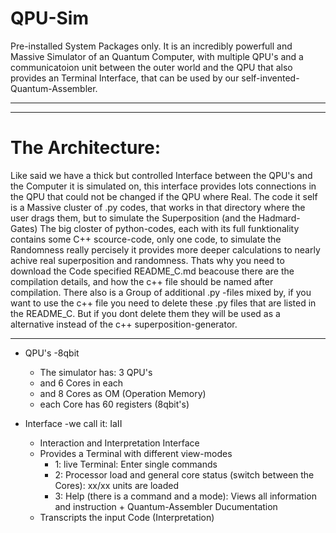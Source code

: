 # QPU-Sim

Pre-installed System Packages only. It is an incredibly powerfull and Massive Simulator of an Quantum Computer, with multiple QPU's and a communicatoion unit between the outer world and the QPU that also provides an Terminal Interface, that can be used by our self-invented- Quantum-Assembler.

---
---
# The Architecture:
Like said we have a thick but controlled Interface between the QPU's and the Computer it is simulated on, this interface provides lots connections in the QPU that could not be changed if the QPU where Real.
The code it self is a Massive cluster of .py codes, that works in that directory where the user drags them, but to simulate the Superposition (and the Hadmard-Gates) The big closter of python-codes, each with its full funktionality contains some C++ scource-code, only one code, to simulate the Randomness really percisely it provides more deeper calculations to nearly achive real superposition and randomness. Thats why you need to download the Code specified README_C.md beacouse there are the compilation details, and how the c++ file should be named after compilation. There also is a Group of additional .py -files mixed by, if you want to use the c++ file you need to delete these .py files that are listed in the README_C. But if you dont delete them they will be used as a alternative instead of the c++ superposition-generator.

---
* QPU's -8qbit
  - The simulator has: 3 QPU's
  - and 6 Cores in each
  - and 8 Cores as OM (Operation Memory)
  - each Core has 60 registers (8qbit's)

* Interface -we call it: IaII
  - Interaction and Interpretation Interface
  - Provides a Terminal with different view-modes
    - 1: live Terminal: Enter single commands
    - 2: Processor load and general core status (switch between the Cores): xx/xx units are loaded
    - 3: Help (there is a command and a mode): Views all information and instruction + Quantum-Assembler Ducumentation
  - Transcripts the input Code (Interpretation)
